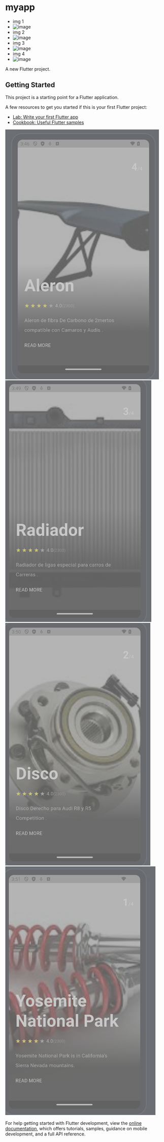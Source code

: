 # myapp
- img 1
- ![image](https://github.com/user-attachments/assets/94b0a5b2-6c67-456d-b46d-7fac80fdf83f)
- img 2
- ![image](https://github.com/user-attachments/assets/d998ce26-dd2b-4059-bcff-39c9e35a08bd)
- img 3
- ![image](https://github.com/user-attachments/assets/7f0c16d7-6cc1-46c9-adfa-e87e866b8fde)
- img 4
- ![image](https://github.com/user-attachments/assets/62d09120-0024-4b81-9f46-cbdd890f0657)





A new Flutter project.

## Getting Started

This project is a starting point for a Flutter application.

A few resources to get you started if this is your first Flutter project:

- [Lab: Write your first Flutter app](https://docs.flutter.dev/get-started/codelab)
- [Cookbook: Useful Flutter samples](https://docs.flutter.dev/cookbook)

![alt text](image.png)
![alt text](image-1.png)
![alt text](image-2.png)
![alt text](image-3.png)


For help getting started with Flutter development, view the
[online documentation](https://docs.flutter.dev/), which offers tutorials,
samples, guidance on mobile development, and a full API reference.
